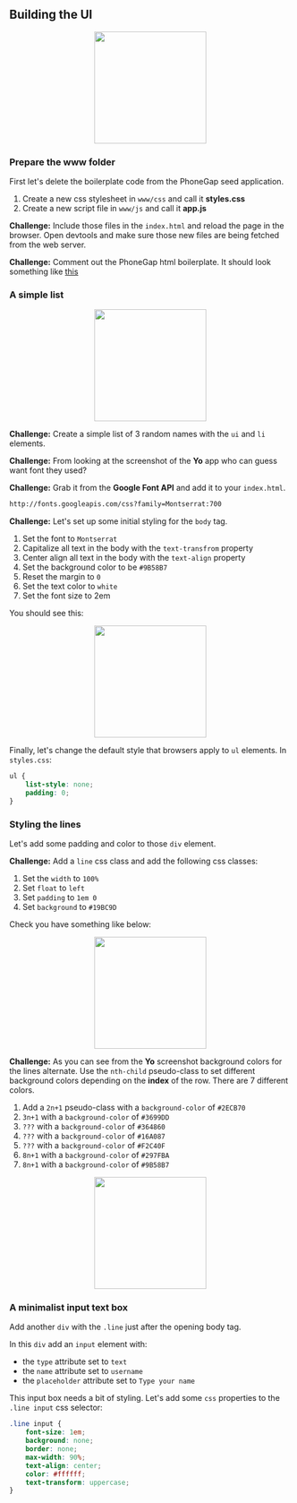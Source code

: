 <style>
.img-center {
    text-align: center;
    display: block;
}
</style>

## Building the UI

<a class="img-center">
<img src="https://lh5.ggpht.com/s4pc3wdLiauDJ08tRBznAvB9wNTVz2UI9alBI9YLr-CWahO2SXYhsPTmqYpBbmSb1ks=w300" width=200 >
</a>

### Prepare the www folder

First let's delete the boilerplate code from the PhoneGap seed application.

1. Create a new css stylesheet in ```www/css``` and call it **styles.css**
2. Create a new script file in ```www/js``` and call it **app.js**


**Challenge:** Include those files in the ```index.html``` and reload the page in the browser.
Open devtools and make sure those new files are being fetched from the web server.

**Challenge:** Comment out the PhoneGap html boilerplate. It should look something like [this](http://cl.ly/image/3f3q453Y1y08)

### A simple list

<a class="img-center">
<img width="200" src="http://f.cl.ly/items/1p3j1f2P1z3O2x1f0A18/IMG_0084.PNG">
</a>

**Challenge:** Create a simple list of 3 random names with the ```ui``` and ```li``` elements.

**Challenge:** From looking at the screenshot of the **Yo** app who can guess want font they used?

**Challenge:** Grab it from the **Google Font API** and add it to your ```index.html```.

```html
http://fonts.googleapis.com/css?family=Montserrat:700
```
**Challenge:** Let's set up some initial styling for the ```body``` tag.

1. Set the font to ```Montserrat```
2. Capitalize all text in the body with the ```text-transfrom``` property
3. Center align all text in the body with the ```text-align``` property
4. Set the background color to be ```#9B58B7```
5. Reset the margin to ```0```
6. Set the text color to ```white```
7. Set the font size to 2em

You should see this:

<a class="img-center">
<img width="200" src="http://f.cl.ly/items/2N3j2R0c0a3S3J2W0X2C/Screen%20Shot%202014-06-20%20at%2000.54.04.png">
</a>

Finally, let's change the default style that browsers apply to ```ul``` elements. In ```styles.css```:

```css
ul {
    list-style: none;
    padding: 0;
}
```

### Styling the lines

Let's add some padding and color to those ```div``` element.

**Challenge:** Add a ```line``` css class and add the following css classes:

1. Set the ```width``` to ```100%```
2. Set ```float``` to ```left```
3. Set ```padding``` to ```1em 0```
4. Set ```background``` to ```#19BC9D```

Check you have something like below:

<a class="img-center">
<img width="200" src="http://f.cl.ly/items/1z1w0s1V1D073W2q011k/Screen%20Shot%202014-06-20%20at%2000.57.40.png">
</a>

**Challenge:** As you can see from the **Yo** screenshot background colors for the lines alternate. Use the ```nth-child``` pseudo-class to set different background colors depending on the **index** of the row. There are 7 different colors.

1. Add a ```2n+1``` pseudo-class with a ```background-color``` of ```#2ECB70```
2. ```3n+1``` with a ```background-color``` of ```#3699DD```
3. ```???``` with a ```background-color``` of ```#364860```
4. ```???``` with a ```background-color``` of ```#16A087```
5. ```???``` with a ```background-color``` of ```#F2C40F```
6. ```8n+1``` with a ```background-color``` of ```#297FBA```
7. ```8n+1``` with a ```background-color``` of ```#9B58B7```

<a class="img-center">
<img width="200" src="http://f.cl.ly/items/1M3L3s352s28361f1m0D/Screen%20Shot%202014-06-20%20at%2001.07.20.png">
</a>

### A minimalist input text box

Add another ```div``` with the ```.line``` just after the opening body tag.

In this ```div``` add an ```input``` element with:

- the ```type``` attribute set to ```text```
- the ```name``` attribute set to ```username```
- the ```placeholder``` attribute set to ```Type your name```

This input box needs a bit of styling. Let's add some ```css``` properties to the ```.line input``` css selector:

```css
.line input {
    font-size: 1em;
    background: none;
    border: none;
    max-width: 90%;
    text-align: center;
    color: #ffffff;
    text-transform: uppercase;
}
```
